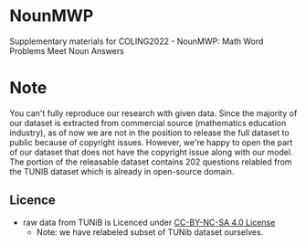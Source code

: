 # NounMWP
Supplementary materials for COLING2022 - NounMWP: Math Word Problems Meet Noun Answers

# Note
You can't fully reproduce our research with given data.
Since the majority of our dataset is extracted from commercial source (mathematics education industry), as of now we are not in the position to release the full dataset to public because of copyright issues. 
However, we're happy to open the part of our dataset that does not have the copyright issue along with our model. 
The portion of the releasable dataset contains 202 questions relabled from the TUNIB dataset which is already in open-source domain. 

## Licence

- raw data from TUNiB is Licenced under [CC-BY-NC-SA 4.0 License](https://creativecommons.org/licenses/by-nc-sa/4.0/deed.ko)
  - Note: we have relabeled subset of TUNib dataset ourselves.
